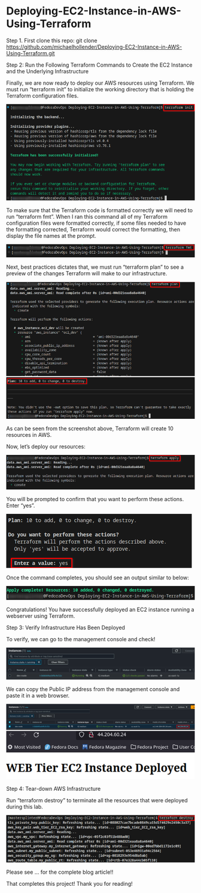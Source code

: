 # Deploying-EC2-Instance-in-AWS-Using-Terraform

Step 1. First clone this repo:
   git clone https://github.com/michaelhollender/Deploying-EC2-Instance-in-AWS-Using-Terraform.git

Step 2: Run the Following Terraform Commands to Create the EC2 Instance and the Underlying Infrastructure

Finally, we are now ready to deploy our AWS resources using Terraform. We must run “terraform init” to initialize the working directory that is holding the Terraform configuration files.

![Screenshot](https://github.com/michaelhollender/Deploying-EC2-Instance-in-AWS-Using-Terraform/blob/main/images/2.%20Running%20the%20terraform%20init%20command.png)

To make sure that the Terraform code is formatted correctly we will need to run “terraform fmt”. When I ran this command all of my Terraform configuration files were formatted correctly, if some files needed to have the formatting corrected, Terraform would correct the formatting, then display the file names at the prompt.

![Screenshot](https://github.com/michaelhollender/Deploying-EC2-Instance-in-AWS-Using-Terraform/blob/main/images/3.%20Running%20the%20terraform%20fmt%20command.png)

Next, best practices dictates that, we must run “terraform plan” to see a preview of the changes Terraform will make to our infrastructure.

![Screenshot](https://github.com/michaelhollender/Deploying-EC2-Instance-in-AWS-Using-Terraform/blob/main/images/4.%20Running%20the%20terraform%20plan%20command-1.png)
![Screenshot](https://github.com/michaelhollender/Deploying-EC2-Instance-in-AWS-Using-Terraform/blob/main/images/5.%20Running%20the%20terraform%20plan%20command-2.png)

As can be seen from the screenshot above, Terraform will create 10 resources in AWS.

Now, let’s deploy our resources:

![Screenshot](https://github.com/michaelhollender/Deploying-EC2-Instance-in-AWS-Using-Terraform/blob/main/images/6.%20Running%20the%20terraform%20apply%20command.png)

You will be prompted to confirm that you want to perform these actions.
Enter “yes”.

![Screenshot](https://github.com/michaelhollender/Deploying-EC2-Instance-in-AWS-Using-Terraform/blob/main/images/7.%20Enter%20Yes.png)

Once the command completes, you should see an output similar to below:

![Screenshot](https://github.com/michaelhollender/Deploying-EC2-Instance-in-AWS-Using-Terraform/blob/main/images/8.%20Output%20of%20Running%20the%20terraform%20apply%20Command.png)

Congratulations! You have successfully deployed an EC2 instance running a webserver using Terraform. 

Step 3: Verify Infrastructure Has Been Deployed

To verify, we can go to the management console and check!

![Screenshot](https://github.com/michaelhollender/Deploying-EC2-Instance-in-AWS-Using-Terraform/blob/main/images/9.%20AWS%20Mangement%20Console-1.png)

We can copy the Public IP address from the management console and paste it in a web browser.

![Screenshot](https://github.com/michaelhollender/Deploying-EC2-Instance-in-AWS-Using-Terraform/blob/main/images/10.%20AWS%20Mangement%20Console-2.png)
![Screenshot](https://github.com/michaelhollender/Deploying-EC2-Instance-in-AWS-Using-Terraform/blob/main/images/11.%20Test%20Website.png)

Step 4: Tear-down AWS Infrastructure

Run “terraform destroy” to terminate all the resources that were deployed during this lab.

![Screenshot](https://github.com/michaelhollender/Deploying-EC2-Instance-in-AWS-Using-Terraform/blob/main/images/12.%20Running%20the%20terraform%20destroy%20command.png)

Please see ... for the complete blog article!!

That completes this project! Thank you for reading!
